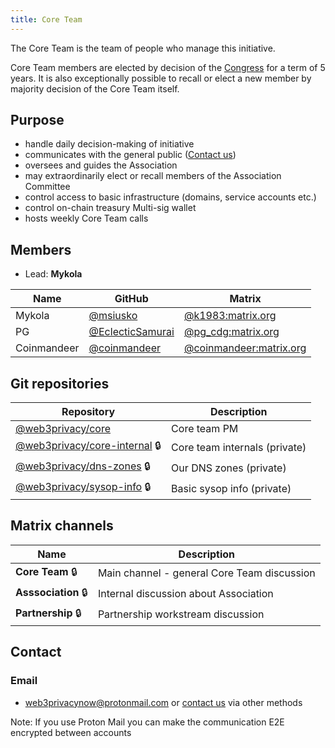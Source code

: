 ```yaml
---
title: Core Team
---
```


The Core Team is the team of people who manage this initiative.

Core Team members are elected by decision of the [Congress](/events/congress) for a term of 5 years. It is also exceptionally possible to recall or elect a new member by majority decision of the Core Team itself.

## Purpose
* handle daily decision-making of initiative
* communicates with the general public ([Contact us](/about-us/contact-us))
* oversees and guides the Association
* may extraordinarily elect or recall members of the Association Committee
* control access to basic infrastructure (domains, service accounts etc.)
* control on-chain treasury Multi-sig wallet
* hosts weekly Core Team calls

## Members

* Lead: **Mykola**

| Name | GitHub | Matrix |
| --- | --- | --- |
| Mykola | [@msiusko](https://github.com/msiusko) | [@k1983:matrix.org](https://matrix.to/#/@k1983:matrix.org/) |
| PG | [@EclecticSamurai](https://github.com/EclecticSamurai) | [@pg_cdg:matrix.org](https://matrix.to/#/@pg_cdg:matrix.org) |
| Coinmandeer | [@coinmandeer](https://github.com/coinmandeer) | [@coinmandeer:matrix.org](https://matrix.to/#/@coinmandeer:matrix.org) | 

## Git repositories

| Repository | Description |
| --- | --- |
| [@web3privacy/core](https://github.com/web3privacy/core) | Core team PM | 
| [@web3privacy/core-internal](https://github.com/web3privacy/core-internal) 🔒 | Core team internals (private) | 
| [@web3privacy/dns-zones](https://github.com/web3privacy/dns-zones) 🔒 | Our DNS zones (private) | 
| [@web3privacy/sysop-info](https://github.com/web3privacy/sysop-info) 🔒 | Basic sysop info (private) | 

## Matrix channels

| Name | Description |
| --- | --- |
| **Core Team** 🔒 | Main channel - general Core Team discussion |
| **Asssociation** 🔒 | Internal discussion about Association |
| **Partnership** 🔒 | Partnership workstream discussion |

## Contact

### Email
* web3privacynow@protonmail.com or [contact us](/about-us/contact-us) via other methods

Note: If you use Proton Mail you can make the communication E2E encrypted between accounts
